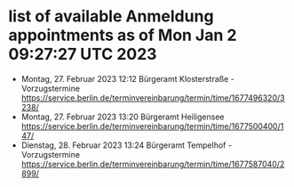 # list of available Anmeldung appointments as of Mon Jan  2 09:27:27 UTC 2023
- Montag, 27. Februar 2023 12:12 Bürgeramt Klosterstraße - Vorzugstermine https://service.berlin.de/terminvereinbarung/termin/time/1677496320/3238/
- Montag, 27. Februar 2023 13:20 Bürgeramt Heiligensee https://service.berlin.de/terminvereinbarung/termin/time/1677500400/147/
- Dienstag, 28. Februar 2023 13:24 Bürgeramt Tempelhof - Vorzugstermine https://service.berlin.de/terminvereinbarung/termin/time/1677587040/2899/
